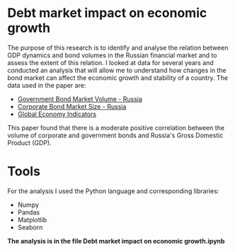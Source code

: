 # Debt market impact on economic growth
The purpose of this research is to identify and analyse the relation between GDP dynamics and bond volumes in the Russian financial market and to assess the extent of this relation. I looked at data for several years and conducted an analysis that will allow me to understand how changes in the bond market can affect the economic growth and stability of a country.
The data used in the paper are:
* [Government Bond Market Volume - Russia](https://cbonds.ru/indexes/4695/)
* [Corporate Bond Market Size - Russia](https://cbonds.ru/indexes/58/)
* [Global Economy Indicators](https://www.kaggle.com/datasets/prasad22/global-economy-indicators)


This paper found that there is a moderate positive correlation between the volume of corporate and government bonds and Russia's Gross Domestic Product (GDP).


# Tools
For the analysis I used the Python language and corresponding libraries:
* Numpy
* Pandas
* Matplotlib
* Seaborn




**The analysis is in the file Debt market impact on economic growth.ipynb**

